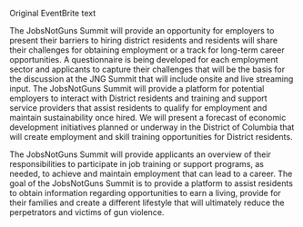 Original EventBrite text

The JobsNotGuns Summit will provide an opportunity for employers to present their barriers to hiring district residents and residents will share their challenges for obtaining employment or a track for long-term career opportunities. A questionnaire is being developed for each employment sector and applicants to capture their challenges that will be the basis for the discussion at the JNG Summit that will include onsite and live streaming input. The JobsNotGuns Summit will provide a platform for potential employers to interact with District residents and training and support service providers that assist residents to qualify for employment and maintain sustainability once hired.  We will present a forecast of economic development initiatives planned or underway in the District of Columbia that will create employment and skill training opportunities for District residents.  

The JobsNotGuns Summit will provide applicants an overview of their responsibilities to participate in job training or support programs, as needed, to achieve and maintain employment that can lead to a career.  The goal of the JobsNotGuns Summit is to provide a platform to assist residents to obtain information regarding opportunities to earn a living, provide for their families and create a different lifestyle that will ultimately reduce the perpetrators and victims of gun violence.  